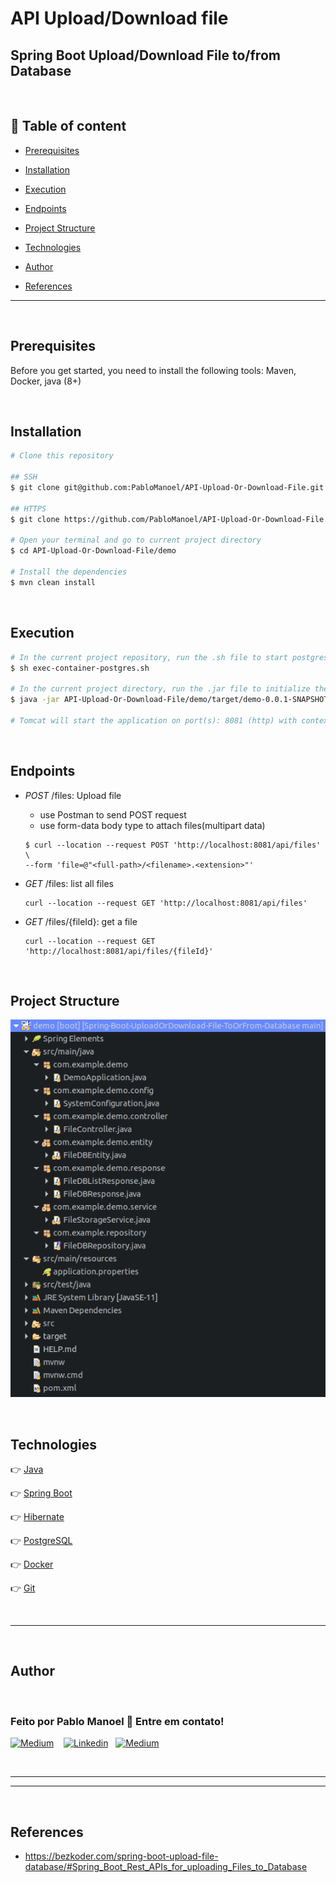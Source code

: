# API Upload/Download file

## Spring Boot Upload/Download File to/from Database

<br/>

## 🔗 Table of content

- [Prerequisites](#Prerequisites)

- [Installation](#Installation)
- [Execution](#Execution)
- [Endpoints](#Endpoints)
- [Project Structure](#Project-Structure)
- [Technologies](#Technologies)
- [Author](#Author)
- [References](#References)

---

<br/>

## Prerequisites

Before you get started, you need to install the following tools: Maven, Docker, java (8+)

<br/>

## Installation

```bash
# Clone this repository

## SSH
$ git clone git@github.com:PabloManoel/API-Upload-Or-Download-File.git

## HTTPS
$ git clone https://github.com/PabloManoel/API-Upload-Or-Download-File.git

# Open your terminal and go to current project directory
$ cd API-Upload-Or-Download-File/demo

# Install the dependencies
$ mvn clean install

```

<br/>

## Execution

```bash
# In the current project repository, run the .sh file to start postgres container
$ sh exec-container-postgres.sh

# In the current project directory, run the .jar file to initialize the application
$ java -jar API-Upload-Or-Download-File/demo/target/demo-0.0.1-SNAPSHOT.jar

# Tomcat will start the application on port(s): 8081 (http) with context path '/api'
```

<br/>

## Endpoints

- *POST* /files: Upload file
  - use Postman to send POST request
  - use form-data body type to attach files(multipart data)
  ``` 
  $ curl --location --request POST 'http://localhost:8081/api/files' \
  --form 'file=@"<full-path>/<filename>.<extension>"'
  ```
- *GET* /files: list all files 
  ``` 
  curl --location --request GET 'http://localhost:8081/api/files'
  ```

- *GET* /files/{fileId}: get a file
  ``` 
  curl --location --request GET 'http://localhost:8081/api/files/{fileId}'
  ```

<br/>

## Project Structure

![Project struture](https://raw.githubusercontent.com/PabloManoel/API-Upload-Or-Download-File/main/images/project-structure.png)

<br/>

## Technologies

👉 [Java](https://www.java.com/pt-BR/)

👉 [Spring Boot](https://spring.io/projects/spring-boot)

👉 [Hibernate](https://hibernate.org/)

👉 [PostgreSQL](https://www.postgresql.org/)

👉 [Docker](https://www.docker.com/)

👉 [Git](https://git-scm.com/)

<br/>

---

<br/>

## Author

<a href="https://github.com/PabloManoel">
 <img style="border-radius: 50% 50% 0 0; padding-top:10px" src="https://avatars1.githubusercontent.com/u/25345710?s=460&u=1a40ec32900c78618cf47314c0bf555b6bfba641&v=4" width="100px;" alt=""/>
</a>
<br />

### Feito por Pablo Manoel 🤘 Entre em contato!

[<img src="https://github.githubassets.com/images/modules/logos_page/GitHub-Mark.png" height="40" width="40" alt="Medium" />](https://github.com/PabloManoel)&nbsp;&nbsp;&nbsp;
[<img src="https://www.iconfinder.com/data/icons/social-messaging-ui-color-shapes-2-free/128/social-linkedin-circle-512.png" height="40" width="40" alt="Linkedin" />](https://www.linkedin.com/in/pablo-manoel/)&nbsp;&nbsp;
[<img src="https://www.iconfinder.com/data/icons/social-media-2210/24/Medium-512.png" height="40" width="40" alt="Medium" />](https://medium.com/@pablo.manoel)

<br/>

---
---

<br/>

## References

- https://bezkoder.com/spring-boot-upload-file-database/#Spring_Boot_Rest_APIs_for_uploading_Files_to_Database
